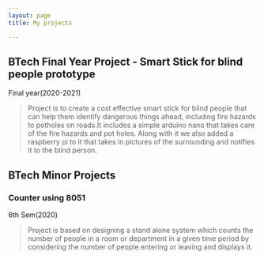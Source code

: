```yaml
---
layout: page
title: My projects

---
```

## BTech Final Year Project - Smart Stick for blind people prototype
Final year(2020-2021)

>Project is to create a cost effective smart stick for blind people that can help them identify dangerous things ahead, including fire hazards to potholes on roads.It includes a simple arduino nano that takes care of the fire hazards and pot holes. Along with it we also added a raspberry pi to it that takes in pictures of the surrounding and notifies it to the blind person.

## BTech Minor Projects
### Counter using 8051
6th Sem(2020)

>Project is based on designing a stand alone system which counts the number of people in a room or department in a given time period by considering the number of people entering or leaving and displays it.

